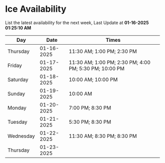 # Ice Availability

List the latest availability for the next week, Last Update at **01-16-2025 01:25:10 AM**

| Day         | Date        | Times       |
| ----------- | ----------- | ----------- |
|Thursday|01-16-2025|11:30 AM; 1:00 PM; 2:30 PM|
|Friday|01-17-2025|11:30 AM; 1:00 PM; 2:30 PM; 4:00 PM; 5:30 PM; 10:00 PM|
|Saturday|01-18-2025|10:00 AM; 10:00 PM|
|Sunday|01-19-2025|10:00 AM|
|Monday|01-20-2025|7:00 PM; 8:30 PM|
|Tuesday|01-21-2025|5:30 PM; 8:30 PM|
|Wednesday|01-22-2025|11:30 AM; 8:30 PM; 8:30 PM|
|Thursday|01-23-2025||
